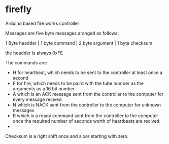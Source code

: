 # firefly
Arduino based fire works controller

Messages are five byte messages aranged as follows:

1 Byte headder | 1 byte command | 2 byte argument | 1 byte checksum

the headder is always 0xFE

The commands are:
* H for heartbeat, which needs to be sent to the controller at least once a second
* F for fire, which needs to be paird with the tube number as the arguments as a 16 bit number
* A which is an ACK message sent from the controller to the computer for every message recived
* N which is NACK sent from the controller to the computer for unknown messages
* R which is a ready command sent from the controller to the computer once the required number of seconds worth of heartbeats are recived.
* 

Checksum is a right shift once and a xor starting with zero.

